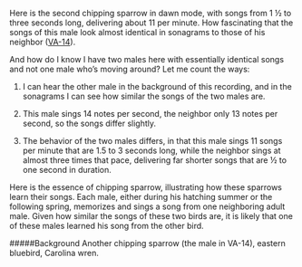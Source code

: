 Here is the second chipping sparrow in dawn mode, with songs from 1 ½ to three seconds long, delivering about 11 per minute. How fascinating that the songs of this male look almost identical in sonagrams to those of his neighbor ([VA-14](http://listeningtoacontinentsing.com/recording.php?page=VA-14)). 

And how do I know I have two males here with essentially identical songs and not one male who’s moving around? Let me count the ways:

1. I can hear the other male in the background of this recording, and in the sonagrams I can see how similar the songs of the two males are.

2. This male sings 14 notes per second, the neighbor only 13 notes per second, so the songs differ slightly.
3. The behavior of the two males differs, in that this male sings 11 songs per minute that are 1.5 to 3 seconds long, while the neighbor sings at almost three times that pace, delivering far shorter songs that are ½ to one second in duration.

Here is the essence of chipping sparrow, illustrating how these sparrows learn their songs. Each male, either during his hatching summer or the following spring, memorizes and sings a song from one neighboring adult male. Given how similar the songs of these two birds are, it is likely that one of these males learned his song from the other bird. 

#####Background
Another chipping sparrow (the male in VA-14), eastern bluebird, Carolina wren.
